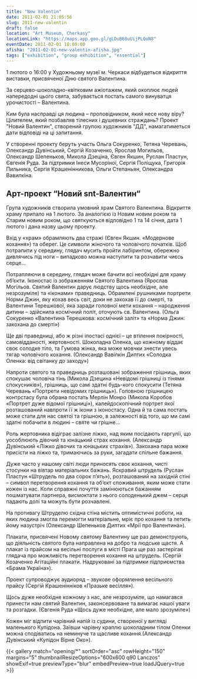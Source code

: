 ```yaml
---
title: "New Valentin"
date: 2011-02-01 21:05:56
slug: 2011-new-valentin
draft: false
location: "Art Museum, Cherkasy"
locationLink: "https://maps.app.goo.gl/gLDuB68uUijPLQoN8"
eventDate: 2011-02-01 18:00:00
afisha: "2011-02-01-new-valentin-afisha.jpg"
tags: ["exhibition", "group exhibition", "essential"]
---
```


1 лютого о 16:00 у Художньому музеї м. Черкаси відбудеться відкриття виставки, присвяченої Дню святого Валентина.

За серцево-шоколадно-квітковим ажіотажем, який охоплює людей напередодні цього свята, забувається постать самого винуватця урочистості – Валентина.

Ким була насправді ця людина – проповідником, який несе нову віру? Цілителем, який позбавляв тілесних і душевних страждань? Проект "Новий Валентин", створений групою художників "ДД", намагатиметься дати відповіді на ці запитання.

У створенні проекту беруть участь Ольга Сокуренко, Тетяна Черевань, Олександр Дувінський, Сергій Козаченко, Ярослав Могильов, Олександр Шепеньков, Микола Дзеціна, Євген Якшин, Руслан Пластун, Євгенія Руда. За підтримки Інеси Мусоріної, Сергія Поліщука, Григорія Пильника, Сергія Крашенінникова, Ольги Степаньян, Олександра Вавилкіна.

## Арт-проект “Новий snt-Валентин“

Група художників створила умовний храм Святого Валентина. Відкриття храму припало на 1 лютого. За аналогією із Новим новим роком та Старим новим роком, що святкуються відповідно 1 та 14 січня, дата 1 лютого і дана назву цьому проекту.

Вхід у «храм» обрамляють два стражі (Євген Якшин. «Модернове кохання») та оберег. Це символи жіночого та чоловічого початків. Щоб потрапити у середину, глядач мусить пройти лабіринтом, обережно дивлячись під ноги – випадково можна наступити та розчавити чиєсь серце…

Потрапляючи в середину, глядач може бачити всі необхідні для храму об’єкти. Іконостас із зображенням Святого Валентина (Ярослав Могільов. Святий Валентин дарує людству щось необхідне, але незрозуміле) та «іконами» праведниць. Обрамлені рушниками портрети Норми Джин, яку кохав весь світ, доки не закохав її до смерті, та Валентини Терешкової, яка заради головної мети кохання – народження дитини – здійснила космічний політ, оточують св. Валентина. (Ольга Сокуренко «Валентина Терешкова: космічний заліт» та «Норма Джин: закохана до смерті»)

Ще дві праведниці, або ж різні іпостасі однієї – це втілення покірності, самовідданості, жертовності. Шоколадна Оленка, що кожному віддає своє солодке тіло, та Гумова жінка, яка може мовчки знести увесь тягар чоловічого кохання. (Олександр Вавілкін Диптих «Солодка Оленка: від світанку до заходу»)

Напроти святого та праведниць розташовані зображення грішниць, яких спокушає чоловіча тінь (Микола Дзецина «Невідомі грішниці із тінями спокусників»), грішниць, що самі здатні будь-кого спокусити (Тетяна Черевань «Портрети невідомих грішниць»). Головною грішницею контрстасу була обрана постать Мерлін Монро (Микола Коробов «Портрет дуже відомої грішниці»), калейдоскопічний портрет якої розташований навпроти її ж ікони з іконостасу. Одна й та сама постать може стати для нас святої та грішною, в залежності від того, що ми самі здатні побачити в людині – святе чи грішне…

Роль жертовника відіграє залізне ліжко, над яким посідають гаргулії, що уособлюють дівочий та юнацький страх кохання. (Александр Дувінський «Ліжко дівочих та юнацьких страхів»). Закохана пара може присісти на ліжко та, тримаючись за руки, загадати спільне бажання.

Дуже часто у нашому світі люди приносять своє кохання, чисті стосунки на вівтар матеріальних бажань. Яскравий штрудель (Руслан Пластун «Штрудель по два сорок п’ять»), розташований на західній стіні – символ перетворення кохання та об’єкт споживання, яким може стати кожен із нас. Коли справжні почуття замінюються бажанням пошматувати партнера, висмоктати з нього солоденький джем – серця падають долі та можуть бути розчавлені.

На противагу Штруделю східна стіна містить оптимістичні роботи, на яких людина змогла перемогти матеріальне, мріє про кохання та летить йому назустріч (Олександр Шепеньков Диптих «Мрії про Валентина»).

Плакати, присвячені Новому святому Валентину ще раз демонструють, що діяльність святого була направлена на добро та людське щастя. А плакат із прайсом на весільні послуги в місті Прага ще раз застерігає глядача про можливість перетворення кохання на штрудель. (Сергій Козаченко Агітаційні плакати. Надруковані за підтримки підприємства «Брама Україна»).

Проект супроводжує аудиоряд – звукове оформлення весільного прайсу (Сергій Крашенінніков «Празьке весілля»).

Щось дуже необхідне кожному з нас, але незрозуміле, що намагався принести нам святий Валентин, законсервоване та вимагає нашої уваги та розгадки. (Євгенія Руда «Щось дуже необхідне, але мало зрозуміле»)

Кожен міг відпити чарівний напій із судини, створеної у вигляді маленького Купідона. Заївши чарівну краплю шоколадним тілом Оленки можна сподіватись на неминуче та щасливе кохання.(Александр Дувінський «Купідон Вірне Око»).

{{< gallery match="opening/*" sortOrder="asc" rowHeight="150" margins="5" thumbnailResizeOptions="600x600 q90 Lanczos" showExif=true previewType="blur" embedPreview=true loadJQuery=true >}}
